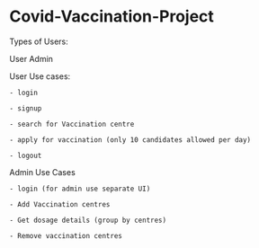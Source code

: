 # Covid-Vaccination-Project
 Types of Users:

 User
 Admin


 User Use cases:

	- login

	- signup

	- search for Vaccination centre

	- apply for vaccination (only 10 candidates allowed per day)

	- logout


 Admin Use Cases

 	- login (for admin use separate UI)

 	- Add Vaccination centres

 	- Get dosage details (group by centres)

 	- Remove vaccination centres

